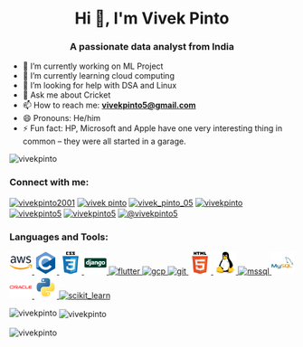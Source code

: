 <h1 align="center">Hi 👋, I'm Vivek Pinto</h1>
<h3 align="center">A passionate data analyst from India</h3>



- 🔭 I’m currently working on ML Project
- 🌱 I’m currently learning cloud computing 
- 🤔 I’m looking for help with DSA and Linux
- 💬 Ask me about Cricket
- 📫 How to reach me: **vivekpinto5@gmail.com**
- 😄 Pronouns: He/him
- ⚡ Fun fact: HP, Microsoft and Apple have one very interesting thing in common – they were all started in a garage.

<p align="left"> <img src="https://komarev.com/ghpvc/?username=vivekpinto&label=Profile%20views&color=0e75b6&style=flat" alt="vivekpinto" /> </p>

<h3 align="left">Connect with me:</h3>
<p align="left">
<a href="https://linkedin.com/in/vivekpinto2001" target="blank"><img align="center" src="https://raw.githubusercontent.com/rahuldkjain/github-profile-readme-generator/master/src/images/icons/Social/linked-in-alt.svg" alt="vivekpinto2001" height="30" width="40" /></a>
<a href="https://kaggle.com/vivekpinto" target="blank"><img align="center" src="https://raw.githubusercontent.com/rahuldkjain/github-profile-readme-generator/master/src/images/icons/Social/kaggle.svg" alt="vivek pinto" height="30" width="40" /></a>
<a href="https://instagram.com/vivek_pinto_05" target="blank"><img align="center" src="https://raw.githubusercontent.com/rahuldkjain/github-profile-readme-generator/master/src/images/icons/Social/instagram.svg" alt="vivek_pinto_05" height="30" width="40" /></a>
<a href="https://www.codechef.com/users/vivekpinto" target="blank"><img align="center" src="https://cdn.jsdelivr.net/npm/simple-icons@3.1.0/icons/codechef.svg" alt="vivekpinto" height="30" width="40" /></a>
<a href="https://www.hackerrank.com/vivekpinto5" target="blank"><img align="center" src="https://raw.githubusercontent.com/rahuldkjain/github-profile-readme-generator/master/src/images/icons/Social/hackerrank.svg" alt="vivekpinto5" height="30" width="40" /></a>
<a href="https://www.leetcode.com/vivekpinto5" target="blank"><img align="center" src="https://raw.githubusercontent.com/rahuldkjain/github-profile-readme-generator/master/src/images/icons/Social/leet-code.svg" alt="vivekpinto5" height="30" width="40" /></a>
<a href="https://www.hackerearth.com/@vivekpinto5" target="blank"><img align="center" src="https://raw.githubusercontent.com/rahuldkjain/github-profile-readme-generator/master/src/images/icons/Social/hackerearth.svg" alt="@vivekpinto5" height="30" width="40" /></a>
</p>

<h3 align="left">Languages and Tools:</h3>
<p align="left"> <a href="https://aws.amazon.com" target="_blank" rel="noreferrer"> <img src="https://raw.githubusercontent.com/devicons/devicon/master/icons/amazonwebservices/amazonwebservices-original-wordmark.svg" alt="aws" width="40" height="40"/> </a> <a href="https://www.cprogramming.com/" target="_blank" rel="noreferrer"> <img src="https://raw.githubusercontent.com/devicons/devicon/master/icons/c/c-original.svg" alt="c" width="40" height="40"/> </a> <a href="https://www.w3schools.com/css/" target="_blank" rel="noreferrer"> <img src="https://raw.githubusercontent.com/devicons/devicon/master/icons/css3/css3-original-wordmark.svg" alt="css3" width="40" height="40"/> </a> <a href="https://www.djangoproject.com/" target="_blank" rel="noreferrer"> <img src="https://raw.githubusercontent.com/devicons/devicon/master/icons/django/django-original.svg" alt="django" width="40" height="40"/> </a> <a href="https://flutter.dev" target="_blank" rel="noreferrer"> <img src="https://www.vectorlogo.zone/logos/flutterio/flutterio-icon.svg" alt="flutter" width="40" height="40"/> </a> <a href="https://cloud.google.com" target="_blank" rel="noreferrer"> <img src="https://www.vectorlogo.zone/logos/google_cloud/google_cloud-icon.svg" alt="gcp" width="40" height="40"/> </a> <a href="https://git-scm.com/" target="_blank" rel="noreferrer"> <img src="https://www.vectorlogo.zone/logos/git-scm/git-scm-icon.svg" alt="git" width="40" height="40"/> </a> <a href="https://www.w3.org/html/" target="_blank" rel="noreferrer"> <img src="https://raw.githubusercontent.com/devicons/devicon/master/icons/html5/html5-original-wordmark.svg" alt="html5" width="40" height="40"/> </a> <a href="https://www.linux.org/" target="_blank" rel="noreferrer"> <img src="https://raw.githubusercontent.com/devicons/devicon/master/icons/linux/linux-original.svg" alt="linux" width="40" height="40"/> </a> <a href="https://www.microsoft.com/en-us/sql-server" target="_blank" rel="noreferrer"> <img src="https://www.svgrepo.com/show/303229/microsoft-sql-server-logo.svg" alt="mssql" width="40" height="40"/> </a> <a href="https://www.mysql.com/" target="_blank" rel="noreferrer"> <img src="https://raw.githubusercontent.com/devicons/devicon/master/icons/mysql/mysql-original-wordmark.svg" alt="mysql" width="40" height="40"/> </a> <a href="https://www.oracle.com/" target="_blank" rel="noreferrer"> <img src="https://raw.githubusercontent.com/devicons/devicon/master/icons/oracle/oracle-original.svg" alt="oracle" width="40" height="40"/> </a> <a href="https://www.python.org" target="_blank" rel="noreferrer"> <img src="https://raw.githubusercontent.com/devicons/devicon/master/icons/python/python-original.svg" alt="python" width="40" height="40"/> </a> <a href="https://scikit-learn.org/" target="_blank" rel="noreferrer"> <img src="https://upload.wikimedia.org/wikipedia/commons/0/05/Scikit_learn_logo_small.svg" alt="scikit_learn" width="40" height="40"/> </a> </p>

<p><img align="left" src="https://github-readme-stats.vercel.app/api/top-langs?username=vivekpinto&show_icons=true&locale=en&layout=compact" alt="vivekpinto" /></p>

<p>&nbsp;<img align="center" src="https://github-readme-stats.vercel.app/api?username=vivekpinto&show_icons=true&locale=en" alt="vivekpinto" /></p>

<p><img align="center" src="https://github-readme-streak-stats.herokuapp.com/?user=vivekpinto&" alt="vivekpinto" /></p>

